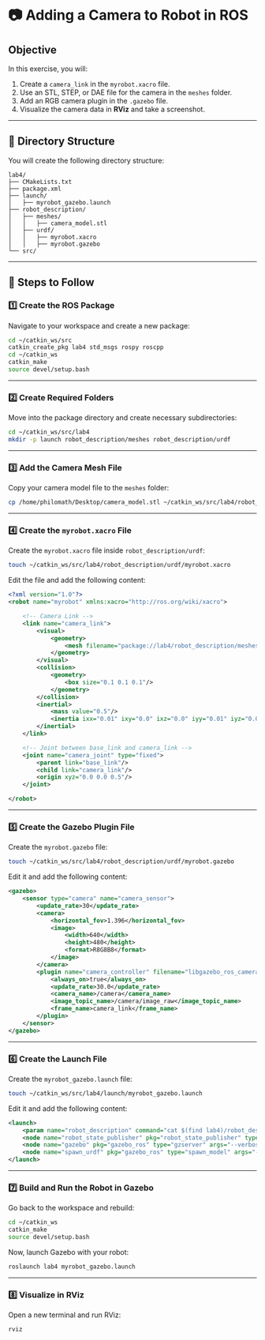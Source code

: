 # **📷 Adding a Camera to  Robot in ROS**

## **Objective**

In this exercise, you will:

1. Create a `camera_link` in the `myrobot.xacro` file.
2. Use an STL, STEP, or DAE file for the camera in the `meshes` folder.
3. Add an RGB camera plugin in the `.gazebo` file.
4. Visualize the camera data in **RViz** and take a screenshot.

---

## **📂 Directory Structure**

You will create the following directory structure:

```
lab4/
├── CMakeLists.txt
├── package.xml
├── launch/
│   ├── myrobot_gazebo.launch
├── robot_description/
│   ├── meshes/
│   │   ├── camera_model.stl
│   ├── urdf/
│   │   ├── myrobot.xacro
│   │   ├── myrobot.gazebo
└── src/
```

---

## **🚀 Steps to Follow**

### **1️⃣ Create the ROS Package**

Navigate to your workspace and create a new package:

```bash
cd ~/catkin_ws/src
catkin_create_pkg lab4 std_msgs rospy roscpp
cd ~/catkin_ws
catkin_make
source devel/setup.bash
```

---

### **2️⃣ Create Required Folders**

Move into the package directory and create necessary subdirectories:

```bash
cd ~/catkin_ws/src/lab4
mkdir -p launch robot_description/meshes robot_description/urdf
```

---

### **3️⃣ Add the Camera Mesh File**

Copy your camera model file to the `meshes` folder:

```bash
cp /home/philomath/Desktop/camera_model.stl ~/catkin_ws/src/lab4/robot_description/meshes/
```

---

### **4️⃣ Create the `myrobot.xacro` File**

Create the `myrobot.xacro` file inside `robot_description/urdf`:

```bash
touch ~/catkin_ws/src/lab4/robot_description/urdf/myrobot.xacro
```

Edit the file and add the following content:

```xml
<?xml version="1.0"?>
<robot name="myrobot" xmlns:xacro="http://ros.org/wiki/xacro">

    <!-- Camera Link -->
    <link name="camera_link">
        <visual>
            <geometry>
                <mesh filename="package://lab4/robot_description/meshes/camera_model.stl" scale="0.1 0.1 0.1"/>
            </geometry>
        </visual>
        <collision>
            <geometry>
                <box size="0.1 0.1 0.1"/>
            </geometry>
        </collision>
        <inertial>
            <mass value="0.5"/>
            <inertia ixx="0.01" ixy="0.0" ixz="0.0" iyy="0.01" iyz="0.0" izz="0.01"/>
        </inertial>
    </link>

    <!-- Joint between base_link and camera_link -->
    <joint name="camera_joint" type="fixed">
        <parent link="base_link"/>
        <child link="camera_link"/>
        <origin xyz="0.0 0.0 0.5"/>
    </joint>

</robot>
```

---

### **5️⃣ Create the Gazebo Plugin File**

Create the `myrobot.gazebo` file:

```bash
touch ~/catkin_ws/src/lab4/robot_description/urdf/myrobot.gazebo
```

Edit it and add the following content:

```xml
<gazebo>
    <sensor type="camera" name="camera_sensor">
        <update_rate>30</update_rate>
        <camera>
            <horizontal_fov>1.396</horizontal_fov>
            <image>
                <width>640</width>
                <height>480</height>
                <format>R8G8B8</format>
            </image>
        </camera>
        <plugin name="camera_controller" filename="libgazebo_ros_camera.so">
            <always_on>true</always_on>
            <update_rate>30.0</update_rate>
            <camera_name>/camera</camera_name>
            <image_topic_name>/camera/image_raw</image_topic_name>
            <frame_name>camera_link</frame_name>
        </plugin>
    </sensor>
</gazebo>
```

---

### **6️⃣ Create the Launch File**

Create the `myrobot_gazebo.launch` file:

```bash
touch ~/catkin_ws/src/lab4/launch/myrobot_gazebo.launch
```

Edit it and add the following content:

```xml
<launch>
    <param name="robot_description" command="cat $(find lab4)/robot_description/urdf/myrobot.xacro"/>
    <node name="robot_state_publisher" pkg="robot_state_publisher" type="robot_state_publisher" output="screen"/>
    <node name="gazebo" pkg="gazebo_ros" type="gzserver" args="--verbose" output="screen"/>
    <node name="spawn_urdf" pkg="gazebo_ros" type="spawn_model" args="-param robot_description -urdf -model myrobot"/>
</launch>
```

---

### **7️⃣ Build and Run the Robot in Gazebo**

Go back to the workspace and rebuild:

```bash
cd ~/catkin_ws
catkin_make
source devel/setup.bash
```

Now, launch Gazebo with your robot:

```bash
roslaunch lab4 myrobot_gazebo.launch
```

---

### **8️⃣ Visualize in RViz**

Open a new terminal and run RViz:

```bash
rviz
```


